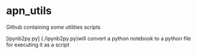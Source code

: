 # apn_utils
Github containing some utilities scripts 

[ipynb2py.py] (./ipynb2py.py)will convert a python notebook to a python file for executing it as a script
